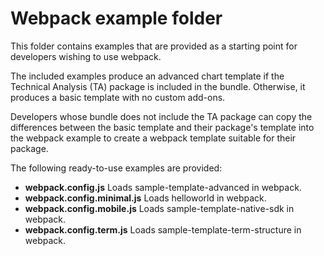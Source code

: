 # Webpack example folder

This folder contains examples that are provided as a starting point for developers wishing to use webpack.

The included examples produce an advanced chart template if the Technical Analysis (TA) package is included in the bundle. Otherwise, it produces a basic template with no custom add-ons.

Developers whose bundle does not include the TA package can copy the differences between the basic template and their package's template into the webpack example to create a webpack template suitable for their package.

The following ready-to-use examples are provided:

- **webpack.config.js**
  Loads sample-template-advanced in webpack.
- **webpack.config.minimal.js**
  Loads helloworld in webpack.
- **webpack.config.mobile.js**
  Loads sample-template-native-sdk in webpack.
- **webpack.config.term.js**
  Loads sample-template-term-structure in webpack.
